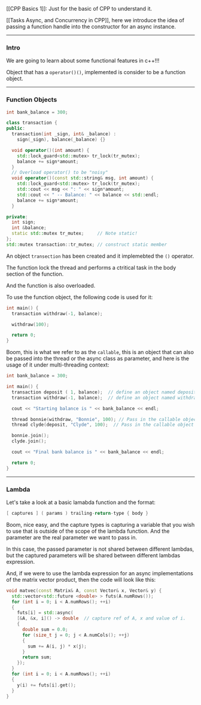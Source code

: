 [[CPP Basics 1]]: Just for the basic of CPP to understand it. 

[[Tasks Async, and Concurrency in CPP]], here we introduce the idea of passing a function handle into the constructor for an async instance. 


---
### **Intro**

We are going to learn about some functional features in c++!!! 

Object that has a `operator()()`, implemented is consider to be a function object. 


---
### **Function Objects**


```cpp
int bank_balance = 300;

class transaction {
public:
  transaction(int _sign, int& _balance) :
    sign(_sign), balance(_balance) {}

  void operator()(int amount) {
    std::lock_guard<std::mutex> tr_lock(tr_mutex);
    balance += sign*amount;
  }
  // Overload operator() to be "noisy"
  void operator()(const std::string& msg, int amount) {
    std::lock_guard<std::mutex> tr_lock(tr_mutex);
    std::cout << msg << ": " << sign*amount;
    std::cout << " -- Balance: " << balance << std::endl;
    balance += sign*amount;
  }

private:
  int sign;
  int &balance;
  static std::mutex tr_mutex;     // Note static!
};
std::mutex transaction::tr_mutex; // construct static member
```

An object `transection` has been created and it implemebted the `()` operator. 

The function lock the thread and performs a ctritical task in the body section of the function. 

And the function is also overloaded. 

To use the function object, the following code is used for it: 

```cpp
int main() {
  transaction withdraw(-1, balance);

  withdraw(100);

  return 0;
}
```

Boom, this is what we refer to as the `callable`, this is an object that can also be passed into the thread or the async class as parameter, and here is the usage of it under multi-threading context: 

```cpp
int bank_balance = 300;

int main() {
  transaction deposit ( 1, balance);  // define an object named deposit
  transaction withdraw(-1, balance);  // define an object named withdraw

  cout << "Starting balance is " << bank_balance << endl;

  thread bonnie(withdraw, "Bonnie", 100); // Pass in the callable object 
  thread clyde(deposit, "Clyde", 100);  // Pass in the callable object 

  bonnie.join();
  clyde.join();

  cout << "Final bank balance is " << bank_balance << endl;

  return 0;
}
```

---
### **Lambda**

Let's take a look at a basic lamabda function and the format: 

```cpp
[ captures ] ( params ) trailing-return-type { body }
```

Boom, nice easy, and the capture types is capturing a variable that you wish to use that is outside of the scope of the lambda function. And the parameter are the real parameter we want to pass in. 

In this case, the passed parameter is not shared between different lambdas, but the captured parameters will be shared between different lambdas expression. 

And, if we were to use the lambda expression for an async implementations of the matrix vector product, then the code will look like this: 


```cpp
void matvec(const Matrix& A, const Vector& x, Vector& y) {
  std::vector<std::future <double> > futs(A.numRows());
  for (int i = 0; i < A.numRows(); ++i) 
  {
    futs[i] = std::async(
    [&A, &x, i]() -> double  // capture ref of A, x and value of i. 
    {
      double sum = 0.0;
      for (size_t j = 0; j < A.numCols(); ++j) 
      {
        sum += A(i, j) * x(j);
      }
      return sum;
    });
  }
  for (int i = 0; i < A.numRows(); ++i) 
  {
    y(i) += futs[i].get();
  }
}
```





